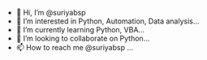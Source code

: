 - 👋 Hi, I’m @suriyabsp
- 👀 I’m interested in Python, Automation, Data analysis...
- 🌱 I’m currently learning Python, VBA...
- 💞️ I’m looking to collaborate on Python...
- 📫 How to reach me @suriyabsp ...

<!---
suriyabsp/suriyabsp is a ✨ special ✨ repository because its `README.md` (this file) appears on your GitHub profile.
You can click the Preview link to take a look at your changes.
--->
